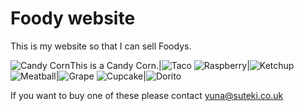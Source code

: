 # Foody website

This is my website so that I can sell Foodys.

![Candy Corn](/yuna-homepage/Candy%20Corn.jpg)This is a Candy Corn.|![Taco](/yuna-homepage/Taco.jpg)
![Raspberry](/yuna-homepage/Raspberry.jpg)|![Ketchup](/yuna-homepage/Ketchup.jpg)
![Meatball](/yuna-homepage/Meatball.jpg)|![Grape](/yuna-homepage/Grape.jpg)
![Cupcake](/yuna-homepage/Cupcake.jpg)|![Dorito](/yuna-homepage/Dorito.jpg)

If you want to buy one of these please contact yuna@suteki.co.uk



















